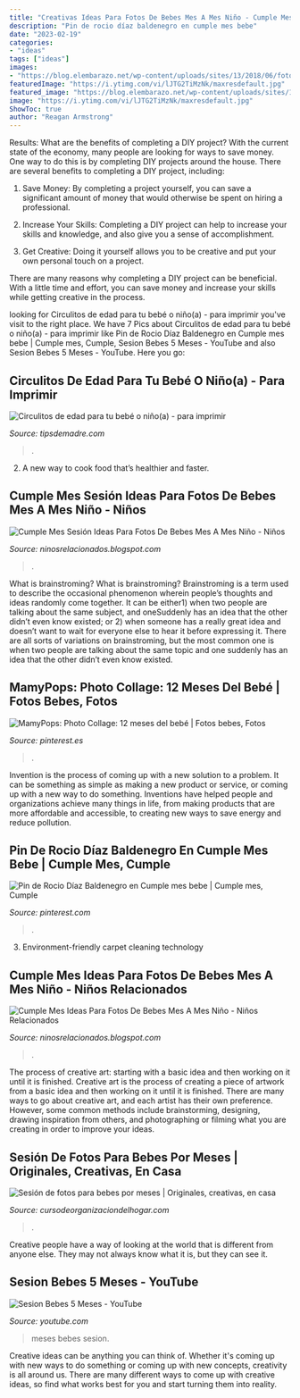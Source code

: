 ```yaml
---
title: "Creativas Ideas Para Fotos De Bebes Mes A Mes Niño - Cumple Mes Ideas Para Fotos De Bebes Mes A Mes Niño"
description: "Pin de rocio díaz baldenegro en cumple mes bebe"
date: "2023-02-19"
categories:
- "ideas"
tags: ["ideas"]
images:
- "https://blog.elembarazo.net/wp-content/uploads/sites/13/2018/06/fotos-cumplemes-primer-ano-de-vida.jpg"
featuredImage: "https://i.ytimg.com/vi/lJTG2TiMzNk/maxresdefault.jpg"
featured_image: "https://blog.elembarazo.net/wp-content/uploads/sites/13/2018/06/fotos-cumplemes-primer-ano-de-vida.jpg"
image: "https://i.ytimg.com/vi/lJTG2TiMzNk/maxresdefault.jpg"
ShowToc: true
author: "Reagan Armstrong"
---
```



Results: What are the benefits of completing a DIY project?
With the current state of the economy, many people are looking for ways to save money. One way to do this is by completing DIY projects around the house. There are several benefits to completing a DIY project, including:
1. Save Money: By completing a project yourself, you can save a significant amount of money that would otherwise be spent on hiring a professional.

2. Increase Your Skills: Completing a DIY project can help to increase your skills and knowledge, and also give you a sense of accomplishment.

3. Get Creative: Doing it yourself allows you to be creative and put your own personal touch on a project.

There are many reasons why completing a DIY project can be beneficial. With a little time and effort, you can save money and increase your skills while getting creative in the process.

	

		
looking for Circulitos de edad para tu bebé o niño(a) - para imprimir you've visit to the right place. We have 7 Pics about Circulitos de edad para tu bebé o niño(a) - para imprimir like Pin de Rocio Díaz Baldenegro en Cumple mes bebe | Cumple mes, Cumple, Sesion Bebes 5 Meses - YouTube and also Sesion Bebes 5 Meses - YouTube. Here you go:
		
    
## Circulitos De Edad Para Tu Bebé O Niño(a) - Para Imprimir

<img loading=lazy src="https://tipsdemadre.com/wp-content/uploads/2015/09/bebe-nina-1-mes.jpg" onerror="this.onerror=null;this.src='https://tse4.mm.bing.net/th?id=OIP.0F1po49fF93Etr_EP_IjSgHaJI&amp;pid=15.1';" alt="Circulitos de edad para tu bebé o niño(a) - para imprimir">

_Source: tipsdemadre.com_

>. 

	

2. A new way to cook food that’s healthier and faster.

    
## Cumple Mes Sesión Ideas Para Fotos De Bebes Mes A Mes Niño - Niños

<img loading=lazy src="https://cursodeorganizaciondelhogar.com/wp-content/uploads/2017/08/ideas-para-la-fotografía-que-enmarca-los-primeros-doce-meses-del-bebe-8.jpg" onerror="this.onerror=null;this.src='https://tse3.mm.bing.net/th?id=OIP.3tui6diBMlBuU9AhaemKnAHaLV&amp;pid=15.1';" alt="Cumple Mes Sesión Ideas Para Fotos De Bebes Mes A Mes Niño - Niños">

_Source: ninosrelacionados.blogspot.com_

>. 

	

What is brainstroming?
What is brainstroming? Brainstroming is a term used to describe the occasional phenomenon wherein people’s thoughts and ideas randomly come together. It can be either1) when two people are talking about the same subject, and oneSuddenly has an idea that the other didn’t even know existed; or 2) when someone has a really great idea and doesn’t want to wait for everyone else to hear it before expressing it. There are all sorts of variations on brainstroming, but the most common one is when two people are talking about the same topic and one suddenly has an idea that the other didn’t even know existed.

    
## MamyPops: Photo Collage: 12 Meses Del Bebé | Fotos Bebes, Fotos

<img loading=lazy src="https://i.pinimg.com/originals/f0/a1/f5/f0a1f55fa83be5ec09962a969afd449d.jpg" onerror="this.onerror=null;this.src='https://tse1.mm.bing.net/th?id=OIP._Zfxz0ordpTzTeQ0xkOaJAHaHa&amp;pid=15.1';" alt="MamyPops: Photo Collage: 12 meses del bebé | Fotos bebes, Fotos">

_Source: pinterest.es_

>. 

	

Invention is the process of coming up with a new solution to a problem. It can be something as simple as making a new product or service, or coming up with a new way to do something. Inventions have helped people and organizations achieve many things in life, from making products that are more affordable and accessible, to creating new ways to save energy and reduce pollution.

    
## Pin De Rocio Díaz Baldenegro En Cumple Mes Bebe | Cumple Mes, Cumple

<img loading=lazy src="https://i.pinimg.com/originals/29/68/5d/29685d7be66d7c2fd0376ecc512ded47.jpg" onerror="this.onerror=null;this.src='https://tse1.mm.bing.net/th?id=OIP.wKj_xikWhcXVkq0UGht6pwHaFj&amp;pid=15.1';" alt="Pin de Rocio Díaz Baldenegro en Cumple mes bebe | Cumple mes, Cumple">

_Source: pinterest.com_

>. 

	

3. Environment-friendly carpet cleaning technology 

    
## Cumple Mes Ideas Para Fotos De Bebes Mes A Mes Niño - Niños Relacionados

<img loading=lazy src="https://blog.elembarazo.net/wp-content/uploads/sites/13/2018/06/fotos-cumplemes-primer-ano-de-vida.jpg" onerror="this.onerror=null;this.src='https://tse1.mm.bing.net/th?id=OIP.LdBQCVHp-J4hdIYfqIBRlAAAAA&amp;pid=15.1';" alt="Cumple Mes Ideas Para Fotos De Bebes Mes A Mes Niño - Niños Relacionados">

_Source: ninosrelacionados.blogspot.com_

>. 

	

The process of creative art: starting with a basic idea and then working on it until it is finished.
Creative art is the process of creating a piece of artwork from a basic idea and then working on it until it is finished. There are many ways to go about creative art, and each artist has their own preference. However, some common methods include brainstorming, designing, drawing inspiration from others, and photographing or filming what you are creating in order to improve your ideas.

    
## Sesión De Fotos Para Bebes Por Meses | Originales, Creativas, En Casa

<img loading=lazy src="https://cursodeorganizaciondelhogar.com/wp-content/uploads/2017/08/ideas-para-la-fotografía-que-enmarca-los-primeros-doce-meses-del-bebe-6.jpg" onerror="this.onerror=null;this.src='https://tse2.mm.bing.net/th?id=OIP.TmYEd-IqKiCMJQDIUON1PwHaHa&amp;pid=15.1';" alt="Sesión de fotos para bebes por meses | Originales, creativas, en casa">

_Source: cursodeorganizaciondelhogar.com_

>. 

	

Creative people have a way of looking at the world that is different from anyone else. They may not always know what it is, but they can see it.

    
## Sesion Bebes 5 Meses - YouTube

<img loading=lazy src="https://i.ytimg.com/vi/lJTG2TiMzNk/maxresdefault.jpg" onerror="this.onerror=null;this.src='https://tse3.mm.bing.net/th?id=OIP._-1KTWel967uJaSaPlq8ngHaEK&amp;pid=15.1';" alt="Sesion Bebes 5 Meses - YouTube">

_Source: youtube.com_

>meses bebes sesion. 

	

Creative ideas can be anything you can think of. Whether it's coming up with new ways to do something or coming up with new concepts, creativity is all around us. There are many different ways to come up with creative ideas, so find what works best for you and start turning them into reality.

